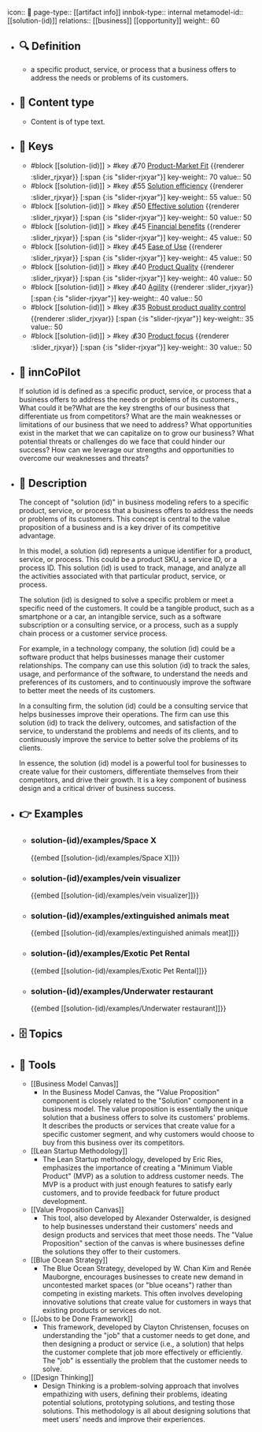 icon:: 🧿
page-type:: [[artifact info]]
innbok-type:: internal
metamodel-id:: [[solution-(id)]]
relations:: [[business]] [[opportunity]]
weight:: 60

- ## 🔍 Definition
  - a specific product, service, or process that a business offers to address the needs or problems of its customers.
- ## 📰 Content type 
  - Content is of type text.
  
- ## 🔑 Keys
  - #block [[solution-(id)]] > #key 💰70 [Product-Market Fit](https://go.plastilinn.com/#/page/solution-%28id%29%2FProduct-Market%20Fit) {{renderer :slider_rjxyar}} [:span {:is "slider-rjxyar"}] 
    key-weight:: 70
    value:: 50
  - #block [[solution-(id)]] > #key 💰55 [Solution efficiency](https://go.plastilinn.com/#/page/solution-%28id%29%2FSolution%20efficiency) {{renderer :slider_rjxyar}} [:span {:is "slider-rjxyar"}] 
    key-weight:: 55
    value:: 50
  - #block [[solution-(id)]] > #key 💰50 [Effective solution](https://go.plastilinn.com/#/page/solution-%28id%29%2FEffective%20solution) {{renderer :slider_rjxyar}} [:span {:is "slider-rjxyar"}] 
    key-weight:: 50
    value:: 50
  - #block [[solution-(id)]] > #key 💰45 [Financial benefits](https://go.plastilinn.com/#/page/solution-%28id%29%2FFinancial%20benefits) {{renderer :slider_rjxyar}} [:span {:is "slider-rjxyar"}] 
    key-weight:: 45
    value:: 50
  - #block [[solution-(id)]] > #key 💰45 [Ease of Use](https://go.plastilinn.com/#/page/solution-%28id%29%2FEase%20of%20Use) {{renderer :slider_rjxyar}} [:span {:is "slider-rjxyar"}] 
    key-weight:: 45
    value:: 50
  - #block [[solution-(id)]] > #key 💰40 [Product Quality](https://go.plastilinn.com/#/page/solution-%28id%29%2FProduct%20Quality) {{renderer :slider_rjxyar}} [:span {:is "slider-rjxyar"}] 
    key-weight:: 40
    value:: 50
  - #block [[solution-(id)]] > #key 💰40 [Agility](https://go.plastilinn.com/#/page/solution-%28id%29%2FAgility) {{renderer :slider_rjxyar}} [:span {:is "slider-rjxyar"}] 
    key-weight:: 40
    value:: 50
  - #block [[solution-(id)]] > #key 💰35 [Robust product quality control](https://go.plastilinn.com/#/page/solution-%28id%29%2FRobust%20product%20quality%20control) {{renderer :slider_rjxyar}} [:span {:is "slider-rjxyar"}] 
    key-weight:: 35
    value:: 50
  - #block [[solution-(id)]] > #key 💰30 [Product focus](https://go.plastilinn.com/#/page/solution-%28id%29%2FProduct%20focus) {{renderer :slider_rjxyar}} [:span {:is "slider-rjxyar"}] 
    key-weight:: 30
    value:: 50
- ## 🤖 innCoPilot
  If solution id is defined as :a specific product, service, or process that a business offers to address the needs or problems of its customers., What could it be?What are the key strengths of our business that differentiate us from competitors?
  What are the main weaknesses or limitations of our business that we need to address?
  What opportunities exist in the market that we can capitalize on to grow our business?
  What potential threats or challenges do we face that could hinder our success?
  How can we leverage our strengths and opportunities to overcome our weaknesses and threats?
- ## 📖 Description
  The concept of "solution (id)" in business modeling refers to a specific product, service, or process that a business offers to address the needs or problems of its customers. This concept is central to the value proposition of a business and is a key driver of its competitive advantage.
  
  In this model, a solution (id) represents a unique identifier for a product, service, or process. This could be a product SKU, a service ID, or a process ID. This solution (id) is used to track, manage, and analyze all the activities associated with that particular product, service, or process.
  
  The solution (id) is designed to solve a specific problem or meet a specific need of the customers. It could be a tangible product, such as a smartphone or a car, an intangible service, such as a software subscription or a consulting service, or a process, such as a supply chain process or a customer service process.
  
  For example, in a technology company, the solution (id) could be a software product that helps businesses manage their customer relationships. The company can use this solution (id) to track the sales, usage, and performance of the software, to understand the needs and preferences of its customers, and to continuously improve the software to better meet the needs of its customers.
  
  In a consulting firm, the solution (id) could be a consulting service that helps businesses improve their operations. The firm can use this solution (id) to track the delivery, outcomes, and satisfaction of the service, to understand the problems and needs of its clients, and to continuously improve the service to better solve the problems of its clients.
  
  In essence, the solution (id) model is a powerful tool for businesses to create value for their customers, differentiate themselves from their competitors, and drive their growth. It is a key component of business design and a critical driver of business success.
- ## 👉 Examples
  - ### solution-(id)/examples/Space X
    {{embed [[solution-(id)/examples/Space X]]}}
  - ### solution-(id)/examples/vein visualizer
    {{embed [[solution-(id)/examples/vein visualizer]]}}
  - ### solution-(id)/examples/extinguished animals meat
    {{embed [[solution-(id)/examples/extinguished animals meat]]}}
  - ### solution-(id)/examples/Exotic Pet Rental
    {{embed [[solution-(id)/examples/Exotic Pet Rental]]}}
  - ### solution-(id)/examples/Underwater restaurant
    {{embed [[solution-(id)/examples/Underwater restaurant]]}}
  
- ## 🗄️ Topics
  
- ## 🧰 Tools
  - [[Business Model Canvas]]
    - In the Business Model Canvas, the "Value Proposition" component is closely related to the "Solution" component in a business model. The value proposition is essentially the unique solution that a business offers to solve its customers' problems. It describes the products or services that create value for a specific customer segment, and why customers would choose to buy from this business over its competitors.
  - [[Lean Startup Methodology]]
    - The Lean Startup methodology, developed by Eric Ries, emphasizes the importance of creating a "Minimum Viable Product" (MVP) as a solution to address customer needs. The MVP is a product with just enough features to satisfy early customers, and to provide feedback for future product development.
  - [[Value Proposition Canvas]]
    - This tool, also developed by Alexander Osterwalder, is designed to help businesses understand their customers' needs and design products and services that meet those needs. The "Value Proposition" section of the canvas is where businesses define the solutions they offer to their customers.
  - [[Blue Ocean Strategy]]
    - The Blue Ocean Strategy, developed by W. Chan Kim and Renée Mauborgne, encourages businesses to create new demand in uncontested market spaces (or "blue oceans") rather than competing in existing markets. This often involves developing innovative solutions that create value for customers in ways that existing products or services do not.
  - [[Jobs to be Done Framework]]
    - This framework, developed by Clayton Christensen, focuses on understanding the "job" that a customer needs to get done, and then designing a product or service (i.e., a solution) that helps the customer complete that job more effectively or efficiently. The "job" is essentially the problem that the customer needs to solve.
  - [[Design Thinking]]
    - Design Thinking is a problem-solving approach that involves empathizing with users, defining their problems, ideating potential solutions, prototyping solutions, and testing those solutions. This methodology is all about designing solutions that meet users' needs and improve their experiences.
